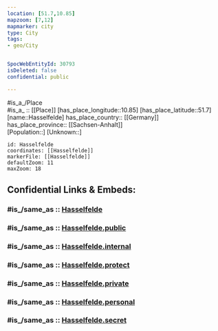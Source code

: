```yaml
---
location: [51.7,10.85] 
mapzoom: [7,12] 
mapmarker: city 
type: City
tags:
- geo/City


SpocWebEntityId: 30793
isDeleted: false
confidential: public

---
```

#is_a_/Place  
#is_a_ :: [[Place]] 
[has_place_longitude::10.85] 
[has_place_latitude::51.7] 
[name::Hasselfelde] 
has_place_country:: [[Germany]]  
has_place_province:: [[Sachsen-Anhalt]]  
[Population::] 
[Unknown::] 


```leaflet
id: Hasselfelde
coordinates: [[Hasselfelde]] 
markerFile: [[Hasselfelde]] 
defaultZoom: 11 
maxZoom: 18
```


## Confidential Links & Embeds: 

### #is_/same_as :: [Hasselfelde](/_Standards/Earth/Continent/Europe/Europe~Central/Germany/Germany~East/Sachsen-Anhalt/counties~SA/Harz/cities~Harz/Oberharz~Brocken/City/Hasselfelde.md) 

### #is_/same_as :: [Hasselfelde.public](/_public/Earth/Continent/Europe/Europe~Central/Germany/Germany~East/Sachsen-Anhalt/counties~SA/Harz/cities~Harz/Oberharz~Brocken/City/Hasselfelde.public.md) 

### #is_/same_as :: [Hasselfelde.internal](/_internal/Earth/Continent/Europe/Europe~Central/Germany/Germany~East/Sachsen-Anhalt/counties~SA/Harz/cities~Harz/Oberharz~Brocken/City/Hasselfelde.internal.md) 

### #is_/same_as :: [Hasselfelde.protect](/_protect/Earth/Continent/Europe/Europe~Central/Germany/Germany~East/Sachsen-Anhalt/counties~SA/Harz/cities~Harz/Oberharz~Brocken/City/Hasselfelde.protect.md) 

### #is_/same_as :: [Hasselfelde.private](/_private/Earth/Continent/Europe/Europe~Central/Germany/Germany~East/Sachsen-Anhalt/counties~SA/Harz/cities~Harz/Oberharz~Brocken/City/Hasselfelde.private.md) 

### #is_/same_as :: [Hasselfelde.personal](/_personal/Earth/Continent/Europe/Europe~Central/Germany/Germany~East/Sachsen-Anhalt/counties~SA/Harz/cities~Harz/Oberharz~Brocken/City/Hasselfelde.personal.md) 

### #is_/same_as :: [Hasselfelde.secret](/_secret/Earth/Continent/Europe/Europe~Central/Germany/Germany~East/Sachsen-Anhalt/counties~SA/Harz/cities~Harz/Oberharz~Brocken/City/Hasselfelde.secret.md)

